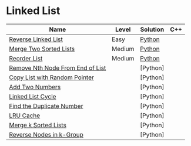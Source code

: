 # Linked List

| Name                                                                                                | Level  | Solution           | C++ |
| --------------------------------------------------------------------------------------------------- | ------ | ------------------ | --- |
| [Reverse Linked List](https://leetcode.com/problems/reverse-linked-list/)                           | Easy   | [Python](./206.py) |     |
| [Merge Two Sorted Lists](https://leetcode.com/problems/merge-two-sorted-lists/)                     | Medium | [Python](./21.py)  |     |
| [Reorder List](https://leetcode.com/problems/reorder-list/)                                         | Medium | [Python](./143.py) |     |
| [Remove Nth Node From End of List](https://leetcode.com/problems/remove-nth-node-from-end-of-list/) |        | [Python]           |     |
| [Copy List with Random Pointer](https://leetcode.com/problems/copy-list-with-random-pointer/)       |        | [Python]           |     |
| [Add Two Numbers](https://leetcode.com/problems/add-two-numbers/)                                   |        | [Python]           |     |
| [Linked List Cycle](https://leetcode.com/problems/linked-list-cycle/)                               |        | [Python]           |     |
| [Find the Duplicate Number](https://leetcode.com/problems/find-the-duplicate-number/)               |        | [Python]           |     |
| [LRU Cache](https://leetcode.com/problems/lru-cache/)                                               |        | [Python]           |     |
| [Merge k Sorted Lists](https://leetcode.com/problems/merge-k-sorted-lists/)                         |        | [Python]           |     |
| [Reverse Nodes in k-Group](https://leetcode.com/problems/reverse-nodes-in-k-group/)                 |        | [Python]           |     |
